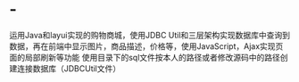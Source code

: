 # -
运用Java和layui实现的购物商城，使用JDBC Util和三层架构实现数据库中查询到数据，再在前端中显示图片，商品描述，价格等，使用JavaScript，Ajax实现页面的局部刷新等功能
使用目录下的sql文件按本人的路径或者修改源码中的路径创建连接数据库（JDBCUtil文件）
